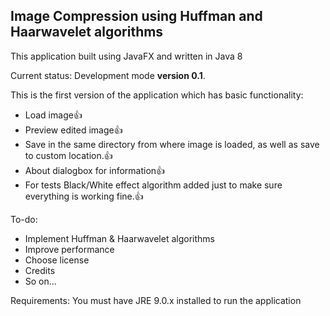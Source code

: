 ## Image Compression using Huffman and Haarwavelet algorithms

This application built using JavaFX and written in Java 8

Current status: Development mode **version 0.1**.

This is the first version of the application which has basic functionality:
- Load image:+1:
- Preview edited image:+1:
- Save in the same directory from where image is loaded, as well as save to custom location.:+1:
- About dialogbox for information:+1:
- For tests Black/White effect algorithm added just to make sure everything is working fine.:+1:

To-do:
- Implement Huffman & Haarwavelet algorithms
- Improve performance
- Choose license
- Credits
- So on...

Requirements:
You must have JRE 9.0.x installed to run the application